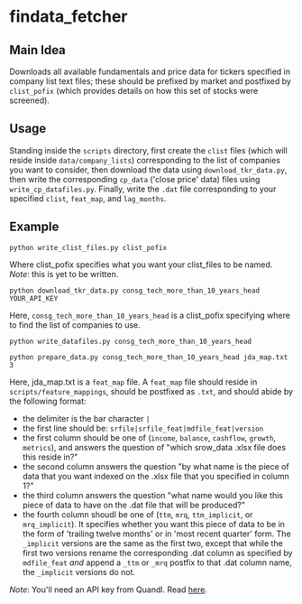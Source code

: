 # findata_fetcher

## Main Idea
Downloads all available fundamentals and price data for tickers specified in
company list text files; these should be prefixed by market and postfixed by
`clist_pofix` (which provides details on how this set of stocks were screened).

## Usage
Standing inside the `scripts` directory, first create the `clist` files (which
will reside inside `data/company_lists`) corresponding to the list of companies
you want to consider, then download the data using `download_tkr_data.py`, then
write the corresponding `cp_data` ('close price' data) files using
`write_cp_datafiles.py`. Finally, write the `.dat` file corresponding to your
specified `clist`, `feat_map`, and `lag_months`.


## Example
`python write_clist_files.py clist_pofix`

Where clist_pofix specifies what you want your clist_files to be named.
*Note*: this is yet to be written.

`python download_tkr_data.py consg_tech_more_than_10_years_head YOUR_API_KEY`

Here, `consg_tech_more_than_10_years_head` is a clist_pofix specifying where to
find the list of companies to use.

`python write_datafiles.py consg_tech_more_than_10_years_head`

`python prepare_data.py consg_tech_more_than_10_years_head jda_map.txt 3`

Here, jda_map.txt is a `feat_map` file. A `feat_map` file should reside in
`scripts/feature_mappings`, should be postfixed as `.txt`, and should abide by
the following format:
 * the delimiter is the bar character `|`
 * the first line should be: `srfile|srfile_feat|mdfile_feat|version`
 * the first column should be one of (`income`, `balance`, `cashflow`, `growth`,
   `metrics`), and answers the question of "which srow_data .xlsx file does this
   reside in?"
 * the second column answers the question "by what name is the piece of data that
   you want indexed on the .xlsx file that you specified in column 1?"
 * the third column answers the question "what name would you like this piece of
   data to have on the .dat file that will be produced?"
 * the fourth column shoudl be one of (`ttm`, `mrq`, `ttm_implicit`, or
   `mrq_implicit`). It specifies whether you want this piece of data to be in
   the form of 'trailing twelve months' or in 'most recent quarter' form. The
   `_implicit` versions are the same as the first two, except that while the
   first two versions rename the corresponding .dat column as specified by
   `mdfile_feat` _and_ append a `_ttm` or `_mrq` postfix to that .dat column
   name, the `_implicit` versions do not.


*Note*: You'll need an API key from Quandl. Read [here](goo.gl/gbtxsi).
